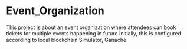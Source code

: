 # Event_Organization
This project is about an event organization where attendees can book tickets for multiple events happening in future
Initially, this is configured according to local blockchain Simulator, Ganache.
